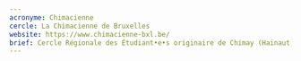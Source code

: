 ```yaml
---
acronyme: Chimacienne
cercle: La Chimacienne de Bruxelles
website: https://www.chimacienne-bxl.be/
brief: Cercle Régionale des Étudiant•e•s originaire de Chimay (Hainaut)
---
```

